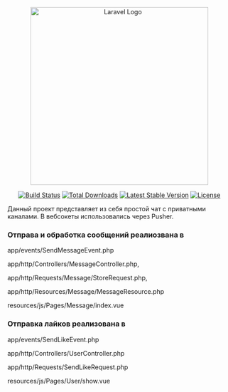 <p align="center"><a href="https://laravel.com" target="_blank"><img src="https://raw.githubusercontent.com/laravel/art/master/logo-lockup/5%20SVG/2%20CMYK/1%20Full%20Color/laravel-logolockup-cmyk-red.svg" width="400" alt="Laravel Logo"></a></p>

<p align="center">
<a href="https://github.com/laravel/framework/actions"><img src="https://github.com/laravel/framework/workflows/tests/badge.svg" alt="Build Status"></a>
<a href="https://packagist.org/packages/laravel/framework"><img src="https://img.shields.io/packagist/dt/laravel/framework" alt="Total Downloads"></a>
<a href="https://packagist.org/packages/laravel/framework"><img src="https://img.shields.io/packagist/v/laravel/framework" alt="Latest Stable Version"></a>
<a href="https://packagist.org/packages/laravel/framework"><img src="https://img.shields.io/packagist/l/laravel/framework" alt="License"></a>
</p>


Данный проект представляет из себя простой чат c приватными каналами. В вебсокеты использовались через Pusher.
<h3>Отправа и обработка сообщений реалиозвана в</h3> 
<p>app/events/SendMessageEvent.php</p>
<p>app/http/Controllers/MessageController.php,</p> 
<p>app/http/Requests/Message/StoreRequest.php,</p>
<p>app/http/Resources/Message/MessageResource.php</p>
<p>resources/js/Pages/Message/index.vue</p>
</p>

<p>
<h3>Отправка лайков реализована в</h3>
<p>app/events/SendLikeEvent.php</p>
<p>app/http/Controllers/UserController.php</p>
<p>app/http/Requests/SendLikeRequest.php</p>
<p>resources/js/Pages/User/show.vue</p>
</p>

